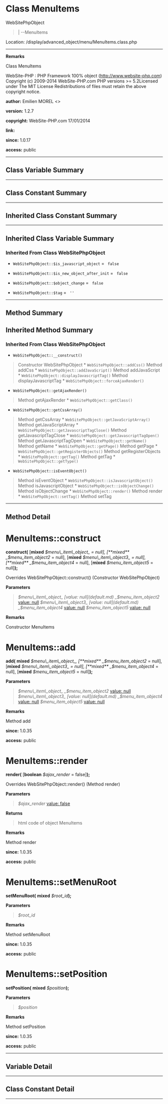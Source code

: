 # Class MenuItems #

WebSitePhpObject
> |
> --MenuItems



Location: /display/advanced\_object/menu/MenuItems.class.php


---



**Remarks**

Class MenuItems


WebSite-PHP : PHP Framework 100% object (http://www.website-php.com)  Copyright (c) 2009-2014 WebSite-PHP.com  PHP versions >= 5.2Licensed under The MIT License  Redistributions of files must retain the above copyright notice.


**author:** Emilien MOREL <>

**version:** 1.2.7

**copyright:** WebSite-PHP.com 17/01/2014

**link:**

**since:** 1.0.17

**access:** public



---

## Class Variable Summary ##


---

## Class Constant Summary ##



---

## Inherited Class Constant Summary ##



---

## Inherited Class Variable Summary ##

### Inherited From Class WebSitePhpObject ###

  * `WebSitePhpObject::$is_javascript_object` = ` false`


  * `WebSitePhpObject::$is_new_object_after_init` = ` false`


  * `WebSitePhpObject::$object_change` = ` false`


  * `WebSitePhpObject::$tag` = ` ''`






---

## Method Summary ##


## Inherited Method Summary ##

### Inherited From Class WebSitePhpObject ###

  * `WebSitePhpObject::__construct()`
> Constructor WebSitePhpObject
    * `WebSitePhpObject::addCss()`
> Method addCss
    * `WebSitePhpObject::addJavaScript()`
> Method addJavaScript
    * `WebSitePhpObject::displayJavascriptTag()`
> Method displayJavascriptTag
    * `WebSitePhpObject::forceAjaxRender()`

  * `WebSitePhpObject::getAjaxRender()`
> Method getAjaxRender
    * `WebSitePhpObject::getClass()`

  * `WebSitePhpObject::getCssArray()`
> Method getCssArray
    * `WebSitePhpObject::getJavaScriptArray()`
> Method getJavaScriptArray
    * `WebSitePhpObject::getJavascriptTagClose()`
> Method getJavascriptTagClose
    * `WebSitePhpObject::getJavascriptTagOpen()`
> Method getJavascriptTagOpen
    * `WebSitePhpObject::getName()`
> Method getName
    * `WebSitePhpObject::getPage()`
> Method getPage
    * `WebSitePhpObject::getRegisterObjects()`
> Method getRegisterObjects
    * `WebSitePhpObject::getTag()`
> Method getTag
    * `WebSitePhpObject::getType()`

  * `WebSitePhpObject::isEventObject()`
> Method isEventObject
    * `WebSitePhpObject::isJavascriptObject()`
> Method isJavascriptObject
    * `WebSitePhpObject::isObjectChange()`
> Method isObjectChange
    * `WebSitePhpObject::render()`
> Method render
    * `WebSitePhpObject::setTag()`
> Method setTag


---

## Method Detail ##



# MenuItems::construct #

**construct(**
[**mixed**
_$menu\_item\_object_ = null], [**mixed**
_$menu\_item\_object2_ = null], [**mixed**
_$menu\_item\_object3_ = null], [**mixed**
_$menu\_item\_object4_ = null], [**mixed**
_$menu\_item\_object5_ = null]**);**


Overrides WebSitePhpObject::construct() (Constructor WebSitePhpObject)



**Parameters**
> _$menu\_item\_object_ [value: null](default.md)
> _$menu\_item\_object2_ [value: null](default.md)
> _$menu\_item\_object3_ [value: null](default.md)
> _$menu\_item\_object4_ [value: null](default.md)
> _$menu\_item\_object5_ [value: null](default.md)

**Remarks**

Constructor MenuItems




# MenuItems::add #

**add(**
**mixed**
_$menu\_item\_object_, [**mixed**
_$menu\_item\_object2_ = null], [**mixed**
_$menu\_item\_object3_ = null], [**mixed**
_$menu\_item\_object4_ = null], [**mixed**
_$menu\_item\_object5_ = null]**);**





**Parameters**
> _$menu\_item\_object_
> _$menu\_item\_object2_ [value: null](default.md)
> _$menu\_item\_object3_ [value: null](default.md)
> _$menu\_item\_object4_ [value: null](default.md)
> _$menu\_item\_object5_ [value: null](default.md)

**Remarks**

Method add


**since:** 1.0.35

**access:** public



# MenuItems::render #

**render(**
[**boolean**
_$ajax\_render_ = false]**);**


Overrides WebSitePhpObject::render() (Method render)



**Parameters**
> _$ajax\_render_ [value: false](default.md)

**Returns**
> html code of object MenuItems

**Remarks**

Method render


**since:** 1.0.35

**access:** public



# MenuItems::setMenuRoot #

**setMenuRoot(**
**mixed**
_$root\_id_**);**





**Parameters**
> _$root\_id_

**Remarks**

Method setMenuRoot


**since:** 1.0.35

**access:** public



# MenuItems::setPosition #

**setPosition(**
**mixed**
_$position_**);**





**Parameters**
> _$position_

**Remarks**

Method setPosition


**since:** 1.0.35

**access:** public




---


## Variable Detail ##


---

## Class Constant Detail ##



---
